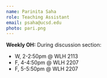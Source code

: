 ```yaml
---
name: Parinita Saha
role: Teaching Assistant
email: psaha@ucsd.edu
photo: pari.png
---
```



**Weekly OH:** During discussion section: 
* W, 2-2:50pm @ WLH 2113
* F, 4-4:50pm @ WLH 2207
* F, 5-5:50pm @ WLH 2207
